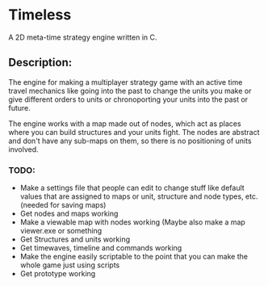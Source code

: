 ﻿# Timeless

A 2D meta-time strategy engine written in C.

## Description:

The engine for making a multiplayer strategy game with an active time travel mechanics like going into the past to change the units you make or give different orders to units or chronoporting your units into the past or future.

The engine works with a map made out of nodes, which act as places where you can build structures and your units fight. The nodes are abstract and don't have any sub-maps on them, so there is no positioning of units involved.


### TODO:
* Make a settings file that people can edit to change stuff like default values that are assigned to maps or unit, structure and node types, etc. (needed for saving maps)
* Get nodes and maps working
* Make a viewable map with nodes working (Maybe also make a map viewer.exe or something
* Get Structures and units working
* Get timewaves, timeline and commands working
* Make the engine easily scriptable to the point that you can make the whole game just using scripts
* Get prototype working